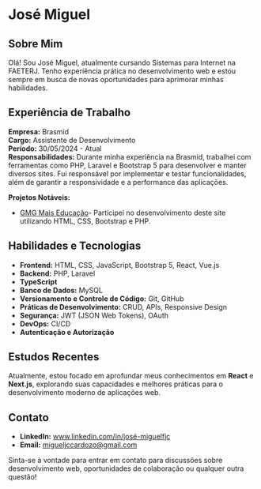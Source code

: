 # José Miguel

## Sobre Mim

Olá! Sou José Miguel, atualmente cursando Sistemas para Internet na FAETERJ. 
Tenho experiência prática no desenvolvimento web e estou sempre em busca de novas oportunidades para aprimorar minhas habilidades. 

## Experiência de Trabalho

**Empresa:** Brasmid  
**Cargo:** Assistente de Desenvolvimento  
**Período:** 30/05/2024 - Atual  
**Responsabilidades:** Durante minha experiência na Brasmid, trabalhei com ferramentas como PHP, Laravel e Bootstrap 5 para desenvolver e manter diversos sites.
Fui responsável por implementar e testar funcionalidades, além de garantir a responsividade e a performance das aplicações.

**Projetos Notáveis:**
- [GMG Mais Educação](https://gmgmaiseducacao.com.br/)- Participei no desenvolvimento deste site utilizando HTML, CSS, Bootstrap e PHP.

## Habilidades e Tecnologias

- **Frontend:** HTML, CSS, JavaScript, Bootstrap 5, React, Vue.js
- **Backend:** PHP, Laravel
- **TypeScript**
- **Banco de Dados:** MySQL
- **Versionamento e Controle de Código:** Git, GitHub
- **Práticas de Desenvolvimento:** CRUD, APIs, Responsive Design
- **Segurança:** JWT (JSON Web Tokens), OAuth
- **DevOps:** CI/CD
- **Autenticação e Autorização**

## Estudos Recentes

Atualmente, estou focado em aprofundar meus conhecimentos em **React** e **Next.js**, explorando suas capacidades e melhores práticas para o desenvolvimento moderno de aplicações web.

## Contato

- **LinkedIn:** www.linkedin.com/in/josé-miguelfjc
- **Email:** migueljccardozo@gmail.com

Sinta-se à vontade para entrar em contato para discussões sobre desenvolvimento web, oportunidades de colaboração ou qualquer outra questão!
